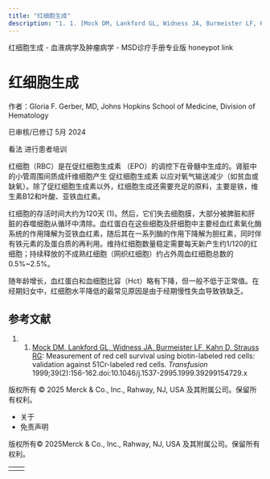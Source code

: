 ```yaml
---
title: "红细胞生成"
description: "1. 1. [Mock DM, Lankford GL, Widness JA, Burmeister LF, Kahn D, Strauss RG](https://pubmed.ncbi.nlm.nih.gov/10037125/): Measurement of red cell survival using biotin-labeled red cells: validation against 51Cr-labeled red cells. _Transfusion_ 1999;39(2):156-162.doi:10.1046/j.1537-2995.1999.39299154729.x"
---
```


﻿红细胞生成 \- 血液病学及肿瘤病学 \- MSD诊疗手册专业版 honeypot link

# 红细胞生成

作者：Gloria F. Gerber, MD, Johns Hopkins School of Medicine, Division of Hematology

已审核/已修订 5月 2024

看法 进行患者培训

红细胞（RBC）是在促红细胞生成素 （EPO）的调控下在骨髓中生成的。肾脏中的小管周围间质成纤维细胞产生 促红细胞生成素 以应对氧气输送减少（如贫血或缺氧）。除了促红细胞生成素以外，红细胞生成还需要充足的原料，主要是铁，维生素B12和叶酸、亚铁血红素。

红细胞的存活时间大约为120天 (1)。然后，它们失去细胞膜，大部分被脾脏和肝脏的吞噬细胞从循环中清除。血红蛋白在这些细胞及肝细胞中主要经血红素氧化酶系统的作用降解为亚铁血红素，随后其在一系列酶的作用下降解为胆红素，同时伴有铁元素的及蛋白质的再利用。维持红细胞数量稳定需要每天新产生约1/120的红细胞；持续释放的不成熟红细胞（网织红细胞）约占外周血红细胞总数的0.5%~2.5%。

随年龄增长，血红蛋白和血细胞比容（Hct）略有下降，但一般不低于正常值。在经期妇女中，红细胞水平降低的最常见原因是由于经期慢性失血导致铁缺乏。

## 参考文献

1. 1. [Mock DM, Lankford GL, Widness JA, Burmeister LF, Kahn D, Strauss RG](https://pubmed.ncbi.nlm.nih.gov/10037125/): Measurement of red cell survival using biotin-labeled red cells: validation against 51Cr-labeled red cells. _Transfusion_ 1999;39(2):156-162.doi:10.1046/j.1537-2995.1999.39299154729.x




版权所有 © 2025
Merck & Co., Inc., Rahway, NJ, USA 及其附属公司。保留所有权利。

- 关于
- 免责声明

版权所有© 2025Merck & Co., Inc., Rahway, NJ, USA 及其附属公司。保留所有权利。

|     |     |
| --- | --- |
|  |  |